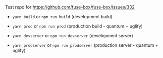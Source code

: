 Test repo for https://github.com/fuse-box/fuse-box/issues/332

- `yarn build` or `npm run build` (development build)
- `yarn prod` or `npm run prod` (production build - quantum + uglify)

- `yarn devserver` or `npm run devserver` (development server)
- `yarn prodserver` or `npm run prodserver` (production server - quantum + uglify)

